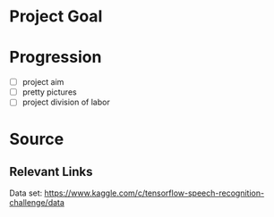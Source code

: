 # Project Goal

# Progression

- [ ] project aim
- [ ] pretty pictures
- [ ] project division of labor

# Source

## Relevant Links 

Data set: https://www.kaggle.com/c/tensorflow-speech-recognition-challenge/data

